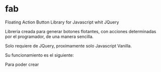 # fab
Floating Action Button Library for Javascript whit JQuery 

Libreria creada para generar botones flotantes, con acciones determinadas por el programador, de una manera sencilla.

Solo requiere de JQuery, proximamente solo Javascript Vanilla.

Su funcionamiento es el siguiente:

Para poder crear
